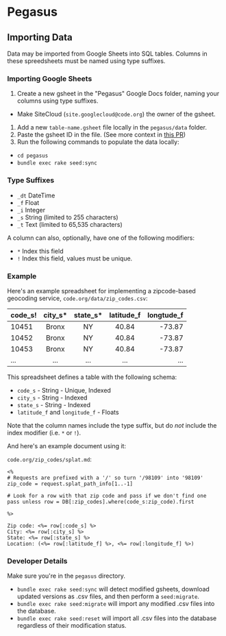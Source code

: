 # Pegasus

## Importing Data

Data may be imported from Google Sheets into SQL tables. Columns in these spreedsheets must be named using type suffixes.

### Importing Google Sheets

1. Create a new gsheet in the "Pegasus" Google Docs folder, naming your columns using type suffixes.
  - Make SiteCloud (`site.googlecloud@code.org`) the owner of the gsheet.
1. Add a new `table-name.gsheet` file locally in the `pegasus/data` folder.
1. Paste the gsheet ID in the file. (See more context in [this PR](https://github.com/code-dot-org/code-dot-org/pull/54047))
1. Run the following commands to populate the data locally:
  - `cd pegasus`
  - `bundle exec rake seed:sync`

### Type Suffixes

- `_dt` DateTime
- `_f` Float
- `_i` Integer
- `_s` String (limited to 255 characters)
- `_t` Text (limited  to 65,535 characters)

A column can also, optionally, have one of the following modifiers:

- `*` Index this field
- `!` Index this field, values must be unique.

### Example


Here's an example spreadsheet for implementing a zipcode-based geocoding service, `code.org/data/zip_codes.csv`:

| code_s! | city_s* | state_s* | latitude_f | longtude_f |
| ------- |:----:|:-----:|:----------:| ----------:|
| 10451   | Bronx | NY | 40.84 | -73.87 |
| 10452   | Bronx | NY | 40.84 | -73.87 |
| 10453   | Bronx | NY | 40.84 | -73.87 |
| ...   | ... | ... | ... | ... |

This spreadsheet defines a table with the following schema:

- `code_s` - String - Unique, Indexed
- `city_s` - String - Indexed
- `state_s` - String - Indexed
- `latitude_f` and `longitude_f` - Floats

Note that the column names include the type suffix, but do *not* include the index modifier (i.e. `*` or `!`).

And here's an example document using it:

`code.org/zip_codes/splat.md`:

```
<%
# Requests are prefixed with a '/' so turn '/98109' into '98109'
zip_code = request.splat_path_info[1..-1]

# Look for a row with that zip code and pass if we don't find one
pass unless row = DB[:zip_codes].where(code_s:zip_code).first

%>

Zip code: <%= row[:code_s] %>
City: <%= row[:city_s] %>
State: <%= row[:state_s] %>
Location: (<%= row[:latitude_f] %>, <%= row[:longitude_f] %>)

```

### Developer Details
Make sure you're in the `pegasus` directory.

- `bundle exec rake seed:sync` will detect modified gsheets, download updated versions as .csv files, and then perform a `seed:migrate`.
- `bundle exec rake seed:migrate` will import any modified .csv files into the database.
- `bundle exec rake seed:reset` will import all .csv files into the database regardless of their modification status.
